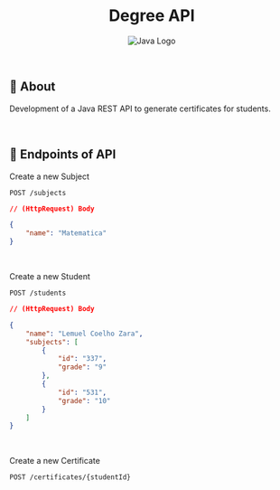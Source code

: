 <h1 align="center">Degree API</h1>

<p align="center">
  <img alt="Java Logo" src="https://img.shields.io/badge/Java-00143c?logo=java&labelColor=fff&logoColor=red">
</p>

<br>

## :open_book: About

Development of a Java REST API to generate certificates for students.

<br>

## :closed_book: Endpoints of API

Create a new Subject

`POST /subjects`

```json
// (HttpRequest) Body

{
    "name": "Matematica"
}
```

<br>

Create a new Student

`POST /students`

```json
// (HttpRequest) Body

{
    "name": "Lemuel Coelho Zara",
    "subjects": [
        {
            "id": "337",
            "grade": "9"
        },
        {
            "id": "531",
            "grade": "10"
        }
    ]
}
```

<br>

Create a new Certificate

`POST /certificates/{studentId}`


<br>